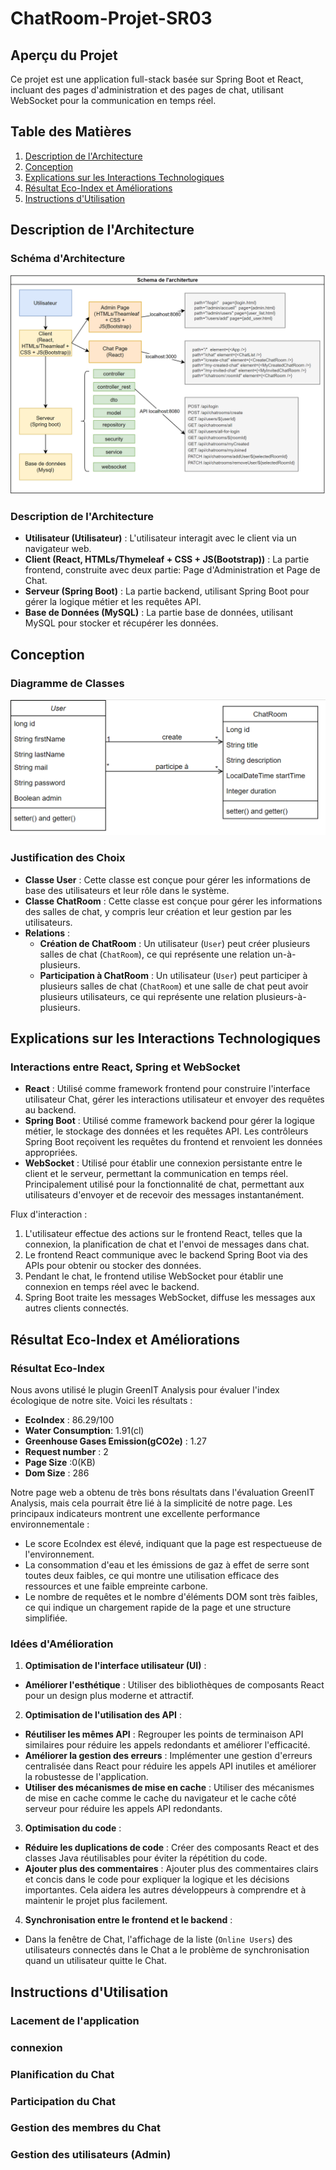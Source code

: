 # ChatRoom-Projet-SR03

## Aperçu du Projet

Ce projet est une application full-stack basée sur Spring Boot et React, incluant des pages d'administration et des pages de chat, utilisant WebSocket pour la communication en temps réel.


## Table des Matières

1. [Description de l'Architecture](#description-de-larchitecture)
2. [Conception](#conception)
3. [Explications sur les Interactions Technologiques](#explications-sur-les-interactions-technologiques)
4. [Résultat Eco-Index et Améliorations](#résultat-eco-index-et-améliorations)
5. [Instructions d'Utilisation](#Instructions-dUtilisation)

## Description de l'Architecture
### Schéma d'Architecture

![architecture.png](Readme_picture%2Farchitecture.png)

### Description de l'Architecture

- **Utilisateur (Utilisateur)** : L'utilisateur interagit avec le client via un navigateur web.
- **Client (React, HTMLs/Thymeleaf + CSS + JS(Bootstrap))** : La partie frontend, construite avec deux partie: Page d'Administration et Page de Chat.
- **Serveur (Spring Boot)** : La partie backend, utilisant Spring Boot pour gérer la logique métier et les requêtes API.
- **Base de Données (MySQL)** : La partie base de données, utilisant MySQL pour stocker et récupérer les données.

## Conception

### Diagramme de Classes
![classe.png](Readme_picture%2Fclasse.png)
### Justification des Choix
- **Classe User** : Cette classe est conçue pour gérer les informations de base des utilisateurs et leur rôle dans le système.
- **Classe ChatRoom** : Cette classe est conçue pour gérer les informations des salles de chat, y compris leur création et leur gestion par les utilisateurs.
- **Relations** :
  - **Création de ChatRoom** : Un utilisateur (`User`) peut créer plusieurs salles de chat (`ChatRoom`), ce qui représente une relation un-à-plusieurs.
  - **Participation à ChatRoom** : Un utilisateur (`User`) peut participer à plusieurs salles de chat (`ChatRoom`) et une salle de chat peut avoir plusieurs utilisateurs, ce qui représente une relation plusieurs-à-plusieurs.
## Explications sur les Interactions Technologiques

### Interactions entre React, Spring et WebSocket

- **React** : Utilisé comme framework frontend pour construire l'interface utilisateur Chat, gérer les interactions utilisateur et envoyer des requêtes au backend.
- **Spring Boot** : Utilisé comme framework backend pour gérer la logique métier, le stockage des données et les requêtes API. Les contrôleurs Spring Boot reçoivent les requêtes du frontend et renvoient les données appropriées.
- **WebSocket** : Utilisé pour établir une connexion persistante entre le client et le serveur, permettant la communication en temps réel. Principalement utilisé pour la fonctionnalité de chat, permettant aux utilisateurs d'envoyer et de recevoir des messages instantanément.

Flux d'interaction :

1. L'utilisateur effectue des actions sur le frontend React, telles que la connexion, la planification de chat et l'envoi de messages dans chat.
2. Le frontend React communique avec le backend Spring Boot via des APIs pour obtenir ou stocker des données.
3. Pendant le chat, le frontend utilise WebSocket pour établir une connexion en temps réel avec le backend.
4. Spring Boot traite les messages WebSocket, diffuse les messages aux autres clients connectés.

## Résultat Eco-Index et Améliorations

### Résultat Eco-Index

Nous avons utilisé le plugin GreenIT Analysis pour évaluer l'index écologique de notre site. Voici les résultats :
- **EcoIndex** : 86.29/100
- **Water Consumption**: 1.91(cl)
- **Greenhouse Gases Emission(gCO2e)** : 1.27
- **Request number** : 2
- **Page Size** :0(KB)
- **Dom Size** : 286

Notre page web a obtenu de très bons résultats dans l'évaluation GreenIT Analysis, mais cela pourrait être lié à la simplicité de notre page.
Les principaux indicateurs montrent une excellente performance environnementale :
- Le score EcoIndex est élevé, indiquant que la page est respectueuse de l'environnement.
- La consommation d'eau et les émissions de gaz à effet de serre sont toutes deux faibles, ce qui montre une utilisation efficace des ressources et une faible empreinte carbone.
- Le nombre de requêtes et le nombre d'éléments DOM sont très faibles, ce qui indique un chargement rapide de la page et une structure simplifiée.


### Idées d'Amélioration

1. **Optimisation de l'interface utilisateur (UI)** :
- **Améliorer l'esthétique** : Utiliser des bibliothèques de composants React pour un design plus moderne et attractif.

2. **Optimisation de l'utilisation des API** :
- **Réutiliser les mêmes API** : Regrouper les points de terminaison API similaires pour réduire les appels redondants et améliorer l'efficacité.
- **Améliorer la gestion des erreurs** : Implémenter une gestion d'erreurs centralisée dans React pour réduire les appels API inutiles et améliorer la robustesse de l'application.
- **Utiliser des mécanismes de mise en cache** : Utiliser des mécanismes de mise en cache comme le cache du navigateur et le cache côté serveur pour réduire les appels API redondants.

3. **Optimisation du code** :
- **Réduire les duplications de code** : Créer des composants React et des classes Java réutilisables pour éviter la répétition du code.
- **Ajouter plus des commentaires** : Ajouter plus des commentaires clairs et concis dans le code pour expliquer la logique et les décisions importantes. Cela aidera les autres développeurs à comprendre et à maintenir le projet plus facilement.

4. **Synchronisation entre le frontend et le backend** :
- Dans la fenêtre de Chat, l'affichage de la liste (`Online Users`) des utilisateurs connectés dans le Chat a le problème de synchronisation quand un utilisateur quitte le Chat.
## Instructions d'Utilisation

### Lacement de l'application

### connexion

### Planification du Chat

### Participation du Chat

### Gestion des membres du Chat

### Gestion des utilisateurs (Admin)





